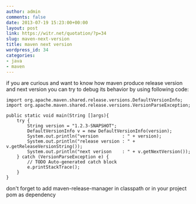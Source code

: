 ```yaml
---
author: admin
comments: false
date: 2013-07-19 15:23:00+00:00
layout: post
link: https://witr.net/quotation/?p=34
slug: maven-next-version
title: maven next version
wordpress_id: 34
categories:
- java
- maven
---
```


if you are curious and want to know how maven produce release version and next version you can try to debug its behavior by using following code:

    
    
    import org.apache.maven.shared.release.versions.DefaultVersionInfo;
    import org.apache.maven.shared.release.versions.VersionParseException;
    
    public static void main(String []args){
        try {
            String version = "1.2.3-SNAPSHOT";
            DefaultVersionInfo v = new DefaultVersionInfo(version);
            System.out.println("version         : " + version);
            System.out.println("release version : " + v.getReleaseVersionString());
            System.out.println("next verison    : " + v.getNextVersion());
        } catch (VersionParseException e) {
            // TODO Auto-generated catch block
            e.printStackTrace();
        }
    }
    




don't forget to add maven-release-manager in classpath or in your project pom as dependency



